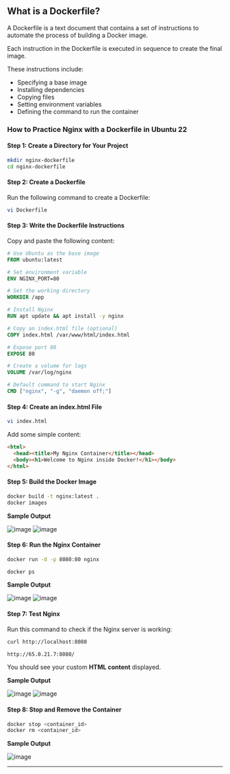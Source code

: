 ## What is a Dockerfile?

A Dockerfile is a text document that contains a set of instructions to automate the process of building a Docker image.  

Each instruction in the Dockerfile is executed in sequence to create the final image.  

These instructions include:
- Specifying a base image  
- Installing dependencies  
- Copying files  
- Setting environment variables  
- Defining the command to run the container  
  
### **How to Practice Nginx with a Dockerfile in Ubuntu 22**  
#### **Step 1: Create a Directory for Your Project**  
```sh
mkdir nginx-dockerfile
cd nginx-dockerfile
```

#### **Step 2: Create a Dockerfile**  
Run the following command to create a Dockerfile:  
```sh
vi Dockerfile
```

#### **Step 3: Write the Dockerfile Instructions**  
Copy and paste the following content:  
```dockerfile
# Use Ubuntu as the base image
FROM ubuntu:latest

# Set environment variable
ENV NGINX_PORT=80

# Set the working directory
WORKDIR /app

# Install Nginx
RUN apt update && apt install -y nginx

# Copy an index.html file (optional)
COPY index.html /var/www/html/index.html

# Expose port 80
EXPOSE 80

# Create a volume for logs
VOLUME /var/log/nginx

# Default command to start Nginx
CMD ["nginx", "-g", "daemon off;"]
```

#### **Step 4: Create an index.html File**  
```sh
vi index.html
```
Add some simple content:  
```html
<html>
  <head><title>My Nginx Container</title></head>
  <body><h1>Welcome to Nginx inside Docker!</h1></body>
</html>
```

#### **Step 5: Build the Docker Image**  
```sh
docker build -t nginx:latest .
docker images
```
**Sample Output**

![image](https://github.com/user-attachments/assets/9fb3cdb6-8db7-4d2a-8bb7-940e000f4a0c)
![image](https://github.com/user-attachments/assets/aa398cdf-81ef-4a54-8b31-ad6a4cd2eb93)

#### **Step 6: Run the Nginx Container**  
```sh
docker run -d -p 8080:80 nginx
```
```sh
docker ps
```
**Sample Output**

![image](https://github.com/user-attachments/assets/bb5055d1-d0ff-4503-a7d1-0978e8ea8aab)
![image](https://github.com/user-attachments/assets/13f26e62-50cd-4085-af4d-69c35580b637)

#### **Step 7: Test Nginx**  
Run this command to check if the Nginx server is working:  
```sh
curl http://localhost:8080
```
```sh
http://65.0.21.7:8080/
```
You should see your custom **HTML content** displayed.

**Sample Output**

![image](https://github.com/user-attachments/assets/564ae338-447f-453b-9d11-a10c6c428458)
![image](https://github.com/user-attachments/assets/418ee4a7-2a57-4d29-8be5-11c8138f5baa)


#### **Step 8: Stop and Remove the Container**  
```sh
docker stop <container_id>
docker rm <container_id>
```
**Sample Output**

![image](https://github.com/user-attachments/assets/52d5b478-e902-4397-b34f-45c4c4e93f71)


---
